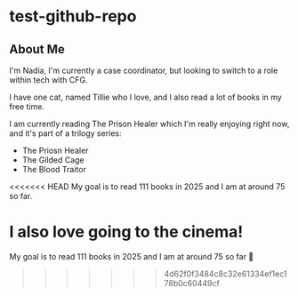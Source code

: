 # test-github-repo

## About Me

I'm Nadia, I'm currently a case coordinator, but looking to switch to a role within tech with CFG.

I have one cat, named Tillie who I  love, and I also read a lot of books in my free time.

I am currently reading The Prison Healer which I'm really enjoying right now, and it's part of a trilogy series:

- The Priosn Healer
- The Gilded Cage
- The Blood Traitor  

<<<<<<< HEAD
My goal is to read 111 books in 2025 and I am at around 75 so far.

I also love going to the cinema!
=======
My goal is to read 111 books in 2025 and I am at around 75 so far :zany_face:
>>>>>>> 4d62f0f3484c8c32e61334ef1ec178b0c60449cf
